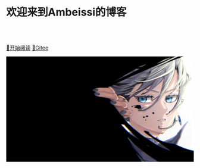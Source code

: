 #   欢迎来到Ambeissi的博客

<br>

<span id="busuanzi_container_site_pv" style='display:none'>
    👀 本站总访问量：<span id="busuanzi_value_site_pv"></span> 次
</span>
<span id="busuanzi_container_site_uv" style='display:none'>
    | 🚴‍♂️ 本站总访客数：<span id="busuanzi_value_site_uv"></span> 人
</span>

<br>



[:dragon:开始阅读](#ambeissi的博客)   [:star2:Gitee](https://gitee.com/telei/lucien_xxx)

![](doc/_media/bg.png)

